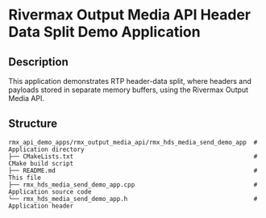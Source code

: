 # Rivermax Output Media API Header Data Split Demo Application

## Description

This application demonstrates RTP header-data split, where headers and payloads stored in separate memory buffers, using the Rivermax Output Media API.

## Structure

```
rmx_api_demo_apps/rmx_output_media_api/rmx_hds_media_send_demo_app  # Application directory
├── CMakeLists.txt                                                  # CMake build script
├── README.md                                                       # This file
├── rmx_hds_media_send_demo_app.cpp                                 # Application source code
└── rmx_hds_media_send_demo_app.h                                   # Application header
```